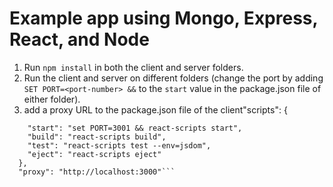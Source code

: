 # Example app using Mongo, Express, React, and Node

1. Run `npm install` in both the client and server folders.
2. Run the client and server on different folders (change the port by adding `SET PORT=<port-number> &&` to the `start` value in the package.json file of either folder).
3. add a proxy URL to the package.json file of the client"scripts": {
```  
    "start": "set PORT=3001 && react-scripts start",
    "build": "react-scripts build",
    "test": "react-scripts test --env=jsdom",
    "eject": "react-scripts eject"
  },
  "proxy": "http://localhost:3000"```

